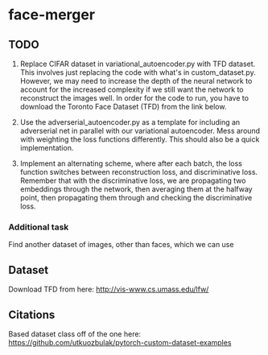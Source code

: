 # face-merger

## TODO
1. Replace CIFAR dataset in variational_autoencoder.py with TFD dataset. This involves just replacing the code with what's in custom_dataset.py. However, we may need to increase the depth of the neural network to account for the increased complexity if we still want the network to reconstruct the images well. In order for the code to run, you have to download the Toronto Face Dataset (TFD) from the link below.

2. Use the adverserial_autoencoder.py as a template for including an adverserial net in parallel with our variational autoencoder. Mess around with weighting the loss functions differently. This should also be a quick implementation.

3. Implement an alternating scheme, where after each batch, the loss function switches between reconstruction loss, and discriminative loss. Remember that with the discriminative loss, we are propagating two embeddings through the network, then averaging them at the halfway point, then propagating them through and checking the discriminative loss.

### Additional task
Find another dataset of images, other than faces, which we can use

## Dataset

Download TFD from here: http://vis-www.cs.umass.edu/lfw/

## Citations

Based dataset class off of the one here: https://github.com/utkuozbulak/pytorch-custom-dataset-examples
